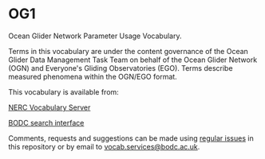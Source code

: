 # OG1

Ocean Glider Network Parameter Usage Vocabulary.

Terms in this vocabulary are under the content governance of the Ocean Glider Data Management Task Team on behalf of the Ocean Glider Network (OGN) and Everyone's Gliding Observatories (EGO). Terms describe measured phenomena within the OGN/EGO format. 

This vocabulary is available from:

<a href="http://vocab.nerc.ac.uk/collection/OG1/current/" rel="nofollow">NERC Vocabulary Server</a>

<a href="https://www.bodc.ac.uk/resources/vocabularies/vocabulary_search/OG1/" rel="nofollow">BODC search interface</a>

Comments, requests and suggestions can be made using <a href="https://github.com/nvs-vocabs/OG1/issues/new">regular issues</a> in this repository or by email to vocab.services@bodc.ac.uk.
